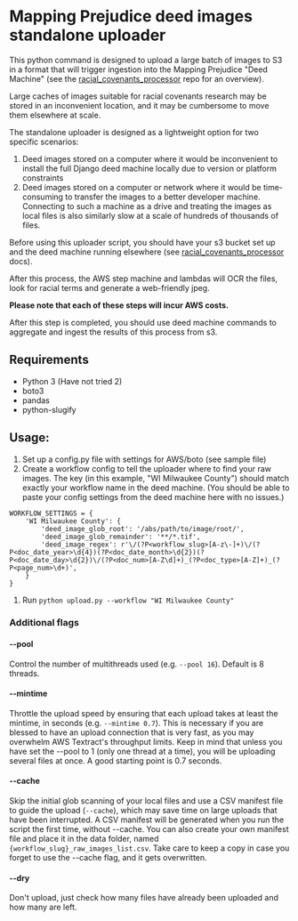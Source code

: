 # Mapping Prejudice deed images standalone uploader

This python command is designed to upload a large batch of images to S3 in a format that will trigger ingestion into the Mapping Prejudice "Deed Machine" (see the [racial_covenants_processor](https://github.com/UMNLibraries/racial_covenants_processor) repo for an overview).

Large caches of images suitable for racial covenants research may be stored in an inconvenient location, and it may be cumbersome to move them elsewhere at scale.

The standalone uploader is designed as a lightweight option for two specific scenarios:

1. Deed images stored on a computer where it would be inconvenient to install the full Django deed machine locally due to version or platform constraints
1. Deed images stored on a computer or network where it would be time-consuming to transfer the images to a better developer machine. Connecting to such a machine as a drive and treating the images as local files is also similarly slow at a scale of hundreds of thousands of files.

Before using this uploader script, you should have your s3 bucket set up and the deed machine running elsewhere (see [racial_covenants_processor](https://github.com/UMNLibraries/racial_covenants_processor) docs).

After this process, the AWS step machine and lambdas will OCR the files, look for racial terms and generate a web-friendly jpeg.

**Please note that each of these steps will incur AWS costs.**

After this step is completed, you should use deed machine commands to aggregate and ingest the results of this process from s3.

## Requirements
- Python 3 (Have not tried 2)
- boto3
- pandas
- python-slugify

## Usage:
1. Set up a config.py file with settings for AWS/boto (see sample file)
1. Create a workflow config to tell the uploader where to find your raw images. The key (in this example, "WI Milwaukee County") should match exactly your workflow name in the deed machine. (You should be able to paste your config settings from the deed machine here with no issues.)
```
WORKFLOW_SETTINGS = {
    'WI Milwaukee County': {
        'deed_image_glob_root': '/abs/path/to/image/root/',
        'deed_image_glob_remainder': '**/*.tif',
        'deed_image_regex': r'\/(?P<workflow_slug>[A-z\-]+)\/(?P<doc_date_year>\d{4})(?P<doc_date_month>\d{2})(?P<doc_date_day>\d{2})\/(?P<doc_num>[A-Z\d]+)_(?P<doc_type>[A-Z]+)_(?P<page_num>\d+)',
    }
}
```
1. Run `python upload.py --workflow "WI Milwaukee County"`

### Additional flags

#### --pool
Control the number of multithreads used (e.g. `--pool 16`). Default is 8 threads.

#### --mintime
Throttle the upload speed by ensuring that each upload takes at least the mintime, in seconds (e.g. `--mintime 0.7`). This is necessary if you are blessed to have an upload connection that is very fast, as you may overwhelm AWS Textract's throughput limits. Keep in mind that unless you have set the --pool to 1 (only one thread at a time), you will be uploading several files at once. A good starting point is 0.7 seconds.

#### --cache
Skip the initial glob scanning of your local files and use a CSV manifest file to guide the upload (`--cache`), which may save time on large uploads that have been interrupted. A CSV manifest will be generated when you run the script the first time, without --cache. You can also create your own manifest file and place it in the data folder, named `{workflow_slug}_raw_images_list.csv`. Take care to keep a copy in case you forget to use the --cache flag, and it gets overwritten.

#### --dry
Don't upload, just check how many files have already been uploaded and how many are left.
